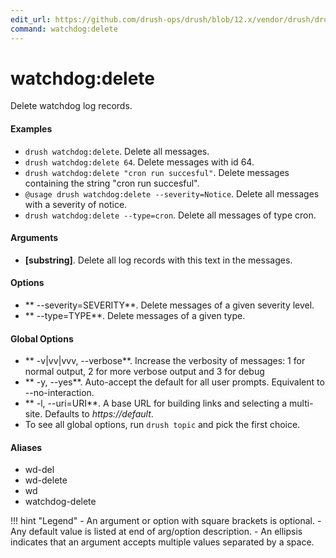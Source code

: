 ```yaml
---
edit_url: https://github.com/drush-ops/drush/blob/12.x/vendor/drush/drush/src/Commands/core/WatchdogCommands.php
command: watchdog:delete
---
```

# watchdog:delete

Delete watchdog log records.

#### Examples

- <code>drush watchdog:delete</code>. Delete all messages.
- <code>drush watchdog:delete 64</code>. Delete messages with id 64.
- <code>drush watchdog:delete "cron run succesful"</code>. Delete messages containing the string "cron run succesful".
- <code>@usage drush watchdog:delete --severity=Notice</code>. Delete all messages with a severity of notice.
- <code>drush watchdog:delete --type=cron</code>. Delete all messages of type cron.

#### Arguments

- **[substring]**. Delete all log records with this text in the messages.

#### Options

- ** --severity=SEVERITY**. Delete messages of a given severity level.
- ** --type=TYPE**. Delete messages of a given type.

#### Global Options

- ** -v|vv|vvv, --verbose**. Increase the verbosity of messages: 1 for normal output, 2 for more verbose output and 3 for debug
- ** -y, --yes**. Auto-accept the default for all user prompts. Equivalent to --no-interaction.
- ** -l, --uri=URI**. A base URL for building links and selecting a multi-site. Defaults to *https://default*.
- To see all global options, run <code>drush topic</code> and pick the first choice.

#### Aliases

- wd-del
- wd-delete
- wd
- watchdog-delete

!!! hint "Legend"
    - An argument or option with square brackets is optional.
    - Any default value is listed at end of arg/option description.
    - An ellipsis indicates that an argument accepts multiple values separated by a space.